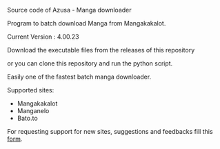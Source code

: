 Source code of Azusa - Manga downloader

Program to batch download Manga from Mangakakalot. 

Current Version : 4.00.23

Download the executable files from the releases of this repository

or you can clone this repository and run the python script.

Easily one of the fastest batch manga downloader.

Supported sites:

* Mangakakalot
* Manganelo
* Bato.to


For requesting support for new sites, suggestions and feedbacks fill this [form](https://forms.gle/W6igzbXRw9yV7onc6 "Google Form").


